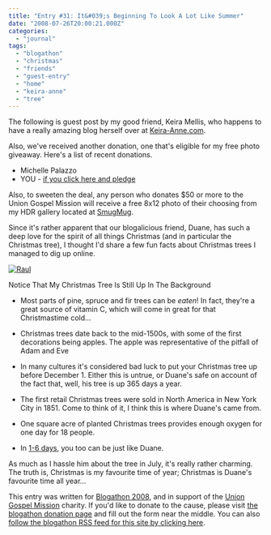 ```yaml
---
title: "Entry #31: It&#039;s Beginning To Look A Lot Like Summer"
date: "2008-07-26T20:00:21.000Z"
categories: 
  - "journal"
tags: 
  - "blogathon"
  - "christmas"
  - "friends"
  - "guest-entry"
  - "home"
  - "keira-anne"
  - "tree"
---
```


The following is guest post by my good friend, Keira Mellis, who happens to have a really amazing blog herself over at [Keira-Anne.com](http://keira-anne.com).

Also, we've received another donation, one that's eligible for my free photo giveaway. Here's a list of recent donations.

- Michelle Palazzo
- YOU - [if you click here and pledge](http://miss604.com/blogathon)

Also, to sweeten the deal, any person who donates $50 or more to the Union Gospel Mission will receive a free 8x12 photo of their choosing from my HDR gallery located at [SmugMug](http://duanestorey.smugmug.com/gallery/3418360_rtJCf#191460517_NaefR).

Since it's rather apparent that our blogalicious friend, Duane, has such a deep love for the spirit of all things Christmas (and in particular the Christmas tree), I thought I'd share a few fun facts about Christmas trees I managed to dig up online.

[![Raul](http://farm4.static.flickr.com/3066/2703455310_2833cfd1dc.jpg?v=0)](http://flickr.com/photos/duanestorey/2703455310/)

Notice That My Christmas Tree Is Still Up In The Background

- Most parts of pine, spruce and fir trees can be _eaten_! In fact, they're a great source of vitamin C, which will come in great for that Christmastime cold...

- Christmas trees date back to the mid-1500s, with some of the first decorations being apples. The apple was representative of the pitfall of Adam and Eve

- In many cultures it's considered bad luck to put your Christmas tree up before December 1. Either this is untrue, or Duane's safe on account of the fact that, well, his tree is up 365 days a year.

- The first retail Christmas trees were sold in North America in New York City in 1851. Come to think of it, I think this is where Duane's came from.

- One square acre of planted Christmas trees provides enough oxygen for one day for 18 people.

- In [1-6 days](http://www.premiumchristmastree.com/), you too can be just like Duane.

As much as I hassle him about the tree in July, it's really rather charming. The truth is, Christmas is my favourite time of year; Christmas is Duane's favourite time all year...

This entry was written for [Blogathon 2008](http://www.migratorynerd.com/tag/blogathon), and in support of the [Union Gospel Mission](http://ugm.ca) charity. If you'd like to donate to the cause, please visit [the blogathon donation page](http://miss604.com/blogathon) and fill out the form near the middle. You can also [follow the blogathon RSS feed for this site by clicking here](http://www.migratorynerd.com/tag/blogathon/feed).
